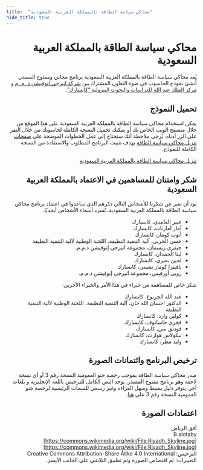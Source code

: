 ```yaml
---
title:  "محاكي سياسة الطاقة بالمملكة العربية السعودية"
hide_title: true
---
```


<div dir="rtl">

# محاكي سياسة الطاقة بالمملكة العربية السعودية

يُعد محاكي سياسة الطاقة بالمملكة العربية السعودية برنامج مجاني ومفتوح المصدر. أُنشئ نموذج الحاسوب في ضوء التعاون المشترك بين <a href="http://energyinnovation.org">شركة انيرجي انوفيشن ذ. م. م</a> و <a href="https://www.kapsarc.org/ar">مركز الملك عبد الله للدراسات والبحوث البترولية “كابسارك”</a>.

## تحميل النموذج

يمكن استخدام محاكي سياسة الطاقة بالمملكة العربية السعودية على هذا الموقع من خلال متصفح الويب الخاص بك أو يمكنك تحميل النسخة الكاملة لحاسوبك من خلال النقر على الزر أدناه. يُرجى ملاحظة أنك ستحتاج إلى عمل الخطوات الموضحة على <a href="../download">صفحات تنزيل محاكي سياسة الطاقة</a> بهدف تثبيت البرنامج المطلوب والاستفادة من النسخة الكاملة للنموذج.

<p><a href="https://github.com/Energy-Innovation/eps-saudiarabia/archive/2.0.0.zip" class="btn">تنزيل محاكي سياسة الطاقة بالمملكة العربية السعودية</a></p>

## شكر وامتنان للمساهمين في الاعتماد بالمملكة العربية السعودية
نود أن نعبر عن شكرنا للأشخاص التالي ذكرهم الذي ساعدوا في اعتماد برنامج محاكي سياسة الطاقة بالمملكة العربية السعودية. تُسرد أسماء الأشخاص أبجديًا.

* عبير الغامدي، كابسارك
* أمار أمارناث، كابسارك
* أنوب كومار، كابسارك
* حسن الحربي، آلية التنمية النظيفة، اللجنة الوطنية لآلية التنمية النظيفة
* جيفري ريسمان، مجموعة انيرجي إنوفيشن ذ.م.م.
* لينا الحمدان، كابسارك
* لجين بصري، كابسارك
* بافيترا كومار تشيتي، كابسارك
* روبي أورفيس، مجموعة انيرجي إنوفيشن ذ.م.م.

شكر خاص للمساهمة من خبراء في هذا الأمر والخبراء الأخرين:

* عبد الله الجربوع، كابسارك
* الدكتور احسان الله خان، آلية التنمية النظيفة، اللجنة الوطنية لآلية التنمية النظيفة
* كولين وارد، كابسارك
* فخري حاسانوف، كابسارك
* قودنق سن، كابسارك
* نيكولاس هوارث، كابسارك
* وليد مطر، كابسارك

## ترخيص البرنامج وائتمانات الصورة

صدر محاكي سياسة الطاقة بموجب رخصة جنو العمومية النسخة رقم 3 أو أي نسخة لاحقة وهو برنامج مفتوح المصدر. يوجد النص الكامل للترخيص باللغة الإنجليزية و بلغات أخر.  يتوفر دليل بسيط وسهل القراءة وغير رسمي للسمات الرئيسية لرخصة جنو العمومية النسخة رقم 3 على <a href="https://tldrlegal.com/license/gnu-general-public-license-v3-(gpl-3)">هنا</a>.

## اعتمادات الصورة
أفق الرياض<br/>
B.alotaby<br/>
[https://commons.wikimedia.org/wiki/File:Riyadh_Skyline.jpg](https://commons.wikimedia.org/wiki/File:Riyadh_Skyline.jpg)<br/>
الترخيص: Creative Commons Attribution-Share Alike 4.0 International<br/>
التغييرات: تم اقتصاص الصورة وتم تطبيق التلاشي على الجانب الأيسر.<br/>

</div>
